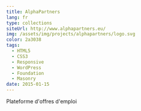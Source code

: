 ```yaml
---
title: AlphaPartners
lang: fr
type: collections
siteUrl: http://www.alphapartners.eu/
img: /assets/img/projects/alphapartners/logo.svg
color: 2a3038
tags:
  - HTML5
  - CSS3
  - Responsive
  - WordPress
  - Foundation
  - Masonry
date: 2015-01-15
---
```


Plateforme d'offres d'emploi
